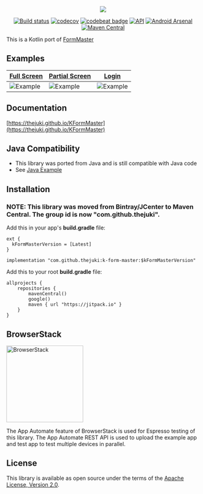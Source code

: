 <p align="center"><img src="logo.jpeg"></p>

<p align="center">
<a href="https://github.com/TheJuki/KFormMaster/actions"><img src="https://github.com/TheJuki/KFormMaster/workflows/Build/badge.svg?branch=master" alt="Build status" /></a>
<a href="https://codecov.io/gh/TheJuki/KFormMaster"><img src="https://codecov.io/gh/TheJuki/KFormMaster/branch/master/graph/badge.svg" alt="codecov" /></a>
<a href="https://codebeat.co/projects/github-com-thejuki-kformmaster-master"><img alt="codebeat badge" src="https://codebeat.co/badges/43fca492-2564-4401-8f4b-91d3bc811d70" /></a>
<a href="https://android-arsenal.com/api?level=19"><img src="https://img.shields.io/badge/API-19%2B-brightgreen.svg?style=flat" alt="API" /></a>
<a href="https://android-arsenal.com/details/1/6761"><img src="https://img.shields.io/badge/Android%20Arsenal-KFormMaster-brightgreen.svg?style=flat" border="0" alt="Android Arsenal"></a>
<a href="https://maven-badges.herokuapp.com/maven-central/com.github.thejuki/k-form-master"><img src="https://maven-badges.herokuapp.com/maven-central/com.github.thejuki/k-form-master/badge.svg" alt="Maven Central" /></a>
</p>

This is a Kotlin port of [FormMaster](https://github.com/adib2149/FormMaster)

## Examples
| [Full Screen](https://github.com/TheJuki/KFormMaster/blob/master/app/src/main/java/com/thejuki/kformmasterexample/FullscreenFormActivity.kt) | [Partial Screen](https://github.com/TheJuki/KFormMaster/blob/master/app/src/main/java/com/thejuki/kformmasterexample/PartialScreenFormActivity.kt) | [Login](https://github.com/TheJuki/KFormMaster/blob/master/app/src/main/java/com/thejuki/kformmasterexample/LoginFormActivity.kt) |
| --- | --- | --- |
![Example](https://github.com/TheJuki/KFormMaster/blob/master/screenshots/full-screen-form.gif) | ![Example](https://github.com/TheJuki/KFormMaster/blob/master/screenshots/partial-screen-form.gif) | ![Example](https://github.com/TheJuki/KFormMaster/blob/master/screenshots/login.gif) |

## Documentation
[https://thejuki.github.io/KFormMaster](https://thejuki.github.io/KFormMaster)

## Java Compatibility
- This library was ported from Java and is still compatible with Java code
- See [Java Example](https://github.com/TheJuki/KFormMaster/blob/master/app/src/main/java/com/thejuki/kformmasterexample/FormListenerJavaActivity.java)

## Installation

### NOTE: This library was moved from Bintray/JCenter to Maven Central. The group id is now "com.github.thejuki".

Add this in your app's **build.gradle** file:
```
ext {
  kFormMasterVersion = [Latest]
}

implementation "com.github.thejuki:k-form-master:$kFormMasterVersion"
```

Add this to your root **build.gradle** file:
```
allprojects {
    repositories {
        mavenCentral()
        google()
        maven { url "https://jitpack.io" }
    }
}
```

## BrowserStack
<a href="http://browserstack.com/">
<img src="browserstack-logo-600x315.png" alt="BrowserStack" width="200px"/>
</a>

The App Automate feature of BrowserStack is used for Espresso testing of this library. The App Automate REST API is used to upload the example app and test app to test multiple devices in parallel.


License
-----------------
This library is available as open source under the terms of the [Apache License, Version 2.0](http://www.apache.org/licenses/LICENSE-2.0).
